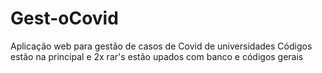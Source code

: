 # Gest-oCovid
Aplicação web para gestão de casos de Covid de universidades
Códigos estão na principal e 2x rar's estão  upados com banco e códigos gerais
